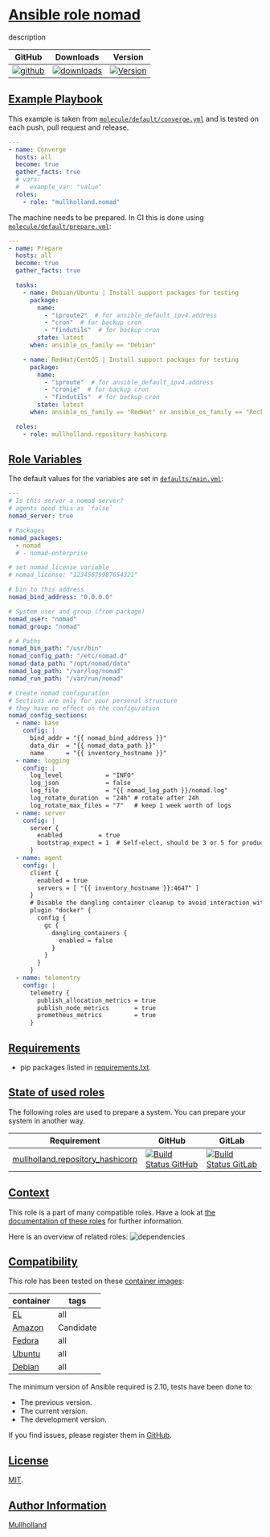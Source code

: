 # [Ansible role nomad](#nomad)

description

|GitHub|Downloads|Version|
|------|---------|-------|
|[![github](https://github.com/mullholland/ansible-role-nomad/actions/workflows/molecule.yml/badge.svg)](https://github.com/mullholland/ansible-role-nomad/actions/workflows/molecule.yml)|[![downloads](https://img.shields.io/ansible/role/d/mullholland/nomad)](https://galaxy.ansible.com/mullholland/nomad)|[![Version](https://img.shields.io/github/release/mullholland/ansible-role-nomad.svg)](https://github.com/mullholland/ansible-role-nomad/releases/)|
## [Example Playbook](#example-playbook)

This example is taken from [`molecule/default/converge.yml`](https://github.com/mullholland/ansible-role-nomad/blob/master/molecule/default/converge.yml) and is tested on each push, pull request and release.

```yaml
---
- name: Converge
  hosts: all
  become: true
  gather_facts: true
  # vars:
  #   example_var: "value"
  roles:
    - role: "mullholland.nomad"
```

The machine needs to be prepared. In CI this is done using [`molecule/default/prepare.yml`](https://github.com/mullholland/ansible-role-nomad/blob/master/molecule/default/prepare.yml):

```yaml
---
- name: Prepare
  hosts: all
  become: true
  gather_facts: true

  tasks:
    - name: Debian/Ubuntu | Install support packages for testing
      package:
        name:
          - "iproute2"  # for ansible_default_ipv4.address
          - "cron"  # for backup cron
          - "findutils"  # for backup cron
        state: latest
      when: ansible_os_family == "Debian"

    - name: RedHat/CentOS | Install support packages for testing
      package:
        name:
          - "iproute"  # for ansible_default_ipv4.address
          - "cronie"  # for backup cron
          - "findutils"  # for backup cron
        state: latest
      when: ansible_os_family == "RedHat" or ansible_os_family == "Rocky"

  roles:
    - role: mullholland.repository_hashicorp
```



## [Role Variables](#role-variables)

The default values for the variables are set in [`defaults/main.yml`](https://github.com/mullholland/ansible-role-nomad/blob/master/defaults/main.yml):

```yaml
---
# Is this server a nomad server?
# agents need this as `false`
nomad_server: true

# Packages
nomad_packages:
  - nomad
  # - nomad-enterprise

# set nomad license variable
# nomad_license: "12345679987654321"

# bin to this address
nomad_bind_address: "0.0.0.0"

# System user and group (from package)
nomad_user: "nomad"
nomad_group: "nomad"

# # Paths
nomad_bin_path: "/usr/bin"
nomad_config_path: "/etc/nomad.d"
nomad_data_path: "/opt/nomad/data"
nomad_log_path: "/var/log/nomad"
nomad_run_path: "/var/run/nomad"

# Create nomad configuration
# Sections are only for your personal structure
# they have no effect on the configuration
nomad_config_sections:
  - name: base
    config: |
      bind_addr = "{{ nomad_bind_address }}"
      data_dir  = "{{ nomad_data_path }}"
      name      = "{{ inventory_hostname }}"
  - name: logging
    config: |
      log_level            = "INFO"
      log_json             = false
      log_file             = "{{ nomad_log_path }}/nomad.log"
      log_rotate_duration  = "24h" # rotate after 24h
      log_rotate_max_files = "7"   # keep 1 week worth of logs
  - name: server
    config: |
      server {
        enabled          = true
        bootstrap_expect = 1  # Self-elect, should be 3 or 5 for production
      }
  - name: agent
    config: |
      client {
        enabled = true
        servers = [ "{{ inventory_hostname }}:4647" ]
      }
      # Disable the dangling container cleanup to avoid interaction with other clients
      plugin "docker" {
        config {
          gc {
            dangling_containers {
              enabled = false
            }
          }
        }
      }
  - name: telementry
    config: |
      telemetry {
        publish_allocation_metrics = true
        publish_node_metrics       = true
        prometheus_metrics         = true
      }
```

## [Requirements](#requirements)

- pip packages listed in [requirements.txt](https://github.com/mullholland/ansible-role-nomad/blob/master/requirements.txt).

## [State of used roles](#state-of-used-roles)

The following roles are used to prepare a system. You can prepare your system in another way.

| Requirement | GitHub | GitLab |
|-------------|--------|--------|
|[mullholland.repository_hashicorp](https://galaxy.ansible.com/mullholland/repository_hashicorp)|[![Build Status GitHub](https://github.com/mullholland/ansible-role-repository_hashicorp/workflows/Ansible%20Molecule/badge.svg)](https://github.com/mullholland/ansible-role-repository_hashicorp/actions)|[![Build Status GitLab](https://gitlab.com/opensourceunicorn/ansible-role-repository_hashicorp/badges/master/pipeline.svg)](https://gitlab.com/opensourceunicorn/ansible-role-repository_hashicorp)|

## [Context](#context)

This role is a part of many compatible roles. Have a look at [the documentation of these roles](https://mullholland.net) for further information.

Here is an overview of related roles:
![dependencies](https://raw.githubusercontent.com/mullholland/ansible-role-nomad/png/requirements.png "Dependencies")

## [Compatibility](#compatibility)

This role has been tested on these [container images](https://hub.docker.com/u/mullholland):

|container|tags|
|---------|----|
|[EL](https://hub.docker.com/r/mullholland/enterpriselinux)|all|
|[Amazon](https://hub.docker.com/r/mullholland/amazonlinux)|Candidate|
|[Fedora](https://hub.docker.com/r/mullholland/fedora/)|all|
|[Ubuntu](https://hub.docker.com/r/mullholland/ubuntu)|all|
|[Debian](https://hub.docker.com/r/mullholland/debian)|all|

The minimum version of Ansible required is 2.10, tests have been done to:

- The previous version.
- The current version.
- The development version.

If you find issues, please register them in [GitHub](https://github.com/mullholland/ansible-role-nomad/issues).

## [License](#license)

[MIT](https://github.com/mullholland/ansible-role-nomad/blob/master/LICENSE).

## [Author Information](#author-information)

[Mullholland](https://mullholland.net)
